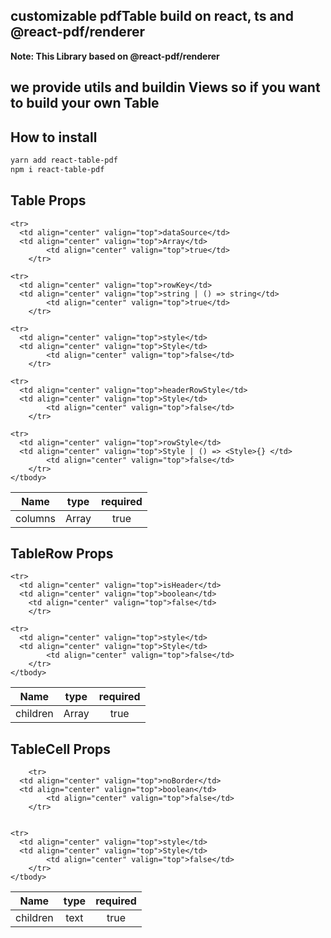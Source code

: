 ## customizable pdfTable build on react, ts and @react-pdf/renderer

**Note: This Library based on @react-pdf/renderer**

## we provide utils and buildin Views so if you want to build your own Table

## How to install

```sh
yarn add react-table-pdf
npm i react-table-pdf
```

## Table Props

<table>
	<thead>
    <tr>
      <th align="center" valign="top"> Name</th>
      <th align="center" valign="top"> type</th>
      <th align="center" valign="top"> required</th>
    </tr>
  </thead>

  <tbody>
		<tr>
      <td align="center" valign="top">columns</td>
      <td align="center" valign="top">Array</td>
			<td align="center" valign="top">true</td>
		</tr>

    <tr>
      <td align="center" valign="top">dataSource</td>
      <td align="center" valign="top">Array</td>
    		<td align="center" valign="top">true</td>
    	</tr>

    <tr>
      <td align="center" valign="top">rowKey</td>
      <td align="center" valign="top">string | () => string</td>
    		<td align="center" valign="top">true</td>
    	</tr>

    <tr>
      <td align="center" valign="top">style</td>
      <td align="center" valign="top">Style</td>
    		<td align="center" valign="top">false</td>
    	</tr>

    <tr>
      <td align="center" valign="top">headerRowStyle</td>
      <td align="center" valign="top">Style</td>
    		<td align="center" valign="top">false</td>
    	</tr>

    <tr>
      <td align="center" valign="top">rowStyle</td>
      <td align="center" valign="top">Style | () => <Style>{} </td>
    		<td align="center" valign="top">false</td>
    	</tr>
    </tbody>

</table>

## TableRow Props

<table>
	<thead>
    <tr>
      <th align="center" valign="top"> Name</th>
      <th align="center" valign="top"> type</th>
      <th align="center" valign="top"> required</th>
    </tr>
  </thead>

  <tbody>
		<tr>
      <td align="center" valign="top">children</td>
      <td align="center" valign="top">Array</td>
			<td align="center" valign="top">true</td>
		</tr>

    <tr>
      <td align="center" valign="top">isHeader</td>
      <td align="center" valign="top">boolean</td>
    	<td align="center" valign="top">false</td>
    	</tr>

    <tr>
      <td align="center" valign="top">style</td>
      <td align="center" valign="top">Style</td>
    		<td align="center" valign="top">false</td>
    	</tr>
    </tbody>

</table>

## TableCell Props

<table>
	<thead>
    <tr>
      <th align="center" valign="top"> Name</th>
      <th align="center" valign="top"> type</th>
      <th align="center" valign="top"> required</th>
    </tr>
  </thead>

  <tbody>
    <tr>
      <td align="center" valign="top">children</td>
      <td align="center" valign="top">text</td>
    	<td align="center" valign="top">true</td>
    	</tr>

    	<tr>
      <td align="center" valign="top">noBorder</td>
      <td align="center" valign="top">boolean</td>
    		<td align="center" valign="top">false</td>
    	</tr>


    <tr>
      <td align="center" valign="top">style</td>
      <td align="center" valign="top">Style</td>
    		<td align="center" valign="top">false</td>
    	</tr>
    </tbody>

</table>
